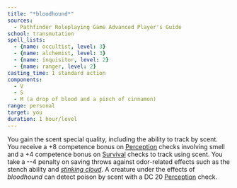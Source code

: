 ```yaml
---
title: "*bloodhound*"
sources:
  - Pathfinder Roleplaying Game Advanced Player's Guide
school: transmutation
spell_lists:
  - {name: occultist, level: 3}
  - {name: alchemist, level: 3}
  - {name: inquisitor, level: 2}
  - {name: ranger, level: 2}
casting_time: 1 standard action
components:
  - V
  - S
  - M (a drop of blood and a pinch of cinnamon)
range: personal
target: you
duration: 1 hour/level
---
```


You gain the scent special quality, including the ability to track by scent. You receive a +8 competence bonus on [Perception](/skills/perception/) checks involving smell and a +4 competence bonus on [Survival](/skills/survival/) checks to track using scent. You take a --4 penalty on saving throws against odor-related effects such as the stench ability and [*stinking cloud*](/spells/stinking-cloud/). A creature under the effects of *bloodhound* can detect poison by scent with a DC 20 [Perception](/skills/perception/) check.

